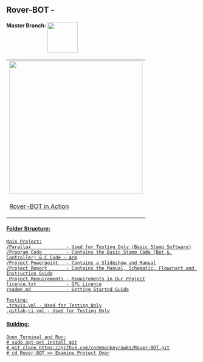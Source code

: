 ## Rover-BOT - 

<h4>
Master Branch: 
<a href="https://travis-ci.org/codemonkeyrawks/Rover-BOT/branches"><img src="https://travis-ci.org/codemonkeyrawks/Rover-BOT.svg?branch=master" alt="" width="80px" align="top"/>
</h4>

<table>
<tr>
<td>
<img src="http://i.imgur.com/U8m6sHA.jpg" width="350">
</td>
</tr>
<tr>
<td>
<p>Rover-BOT in Action</p>
</td>
</tr>
</table>

#### Folder Structure:

    Main Project:
    /Parallax             - Used for Testing Only (Basic Stamp Software)
    /Program Code         - Contains the Basic Stamp Code (Bot & Controller) & C Code - Arm
    /Project Powerpoint   - Contains a Slideshow and Manual
    /Project Report       - Contains the Manual, Schematic, Flowchart and Instruction Guide
    .Project Requirements - Requirements in Our Project
    licence.txt           - GPL Licence
    readme.md             - Getting Started Guide
    
    Testing:
    .travis.yml - Used for Testing Only
    .gitlab-ci.yml - Used for Testing Only

#### Building:
```shell
Open Terminal and Run:
# sudo apt-get install git
# git clone https://github.com/codemonkeyrawks/Rover-BOT.git
# cd Rover-BOT => Examine Project Over
```
